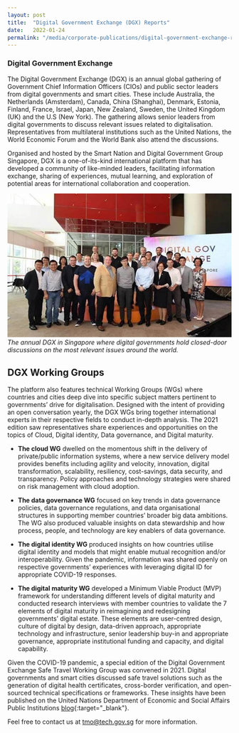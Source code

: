 ```yaml
---
layout: post
title:  "Digital Government Exchange (DGX) Reports"
date:   2022-01-24
permalink: "/media/corporate-publications/digital-government-exchange-reports"
---
```


### Digital Government Exchange

The Digital Government Exchange (DGX) is an annual global gathering of Government Chief Information Officers (CIOs) and public sector leaders from digital governments and smart cities. These include Australia, the Netherlands (Amsterdam), Canada, China (Shanghai), Denmark, Estonia, Finland, France, Israel, Japan, New Zealand, Sweden, the United Kingdom (UK) and the U.S (New York). The gathering allows senior leaders from digital governments to discuss relevant issues related to digitalisation. Representatives from multilateral institutions such as the United Nations, the World Economic Forum and the World Bank also attend the discussions.

Organised and hosted by the Smart Nation and Digital Government Group Singapore, DGX is a one-of-its-kind international platform that has developed a community of like-minded leaders, facilitating information exchange, sharing of experiences, mutual learning, and exploration of potential areas for international collaboration and cooperation.

![Digital Government Exchange](/images/media/corporate-publications/2016/01/digital-government-exchange.png)*The annual DGX in Singapore where digital governments hold closed-door discussions on the most relevant issues around the world.*

## DGX Working Groups

The platform also features technical Working Groups (WGs) where countries and cities deep dive into specific subject matters pertinent to governments’ drive for digitalisation. Designed with the intent of providing an open conversation yearly, the DGX WGs bring together international experts in their respective fields to conduct in-depth analysis. The 2021 edition saw representatives share experiences and opportunities on the topics of Cloud, Digital identity, Data governance, and Digital maturity.

* **The cloud WG** dwelled on the momentous shift in the delivery of private/public information systems, where a new service delivery model provides benefits including agility and velocity, innovation, digital transformation, scalability, resiliency, cost-savings, data security, and transparency. Policy approaches and technology strategies were shared on risk management with cloud adoption.

* **The data governance WG** focused on key trends in data governance policies, data governance regulations, and data organisational structures in supporting member countries’ broader big data ambitions. The WG also produced valuable insights on data stewardship and how process, people, and technology are key enablers of data governance.

* **The digital identity WG** produced insights on how countries utilise digital identity and models that might enable mutual recognition and/or interoperability. Given the pandemic, information was shared openly on respective governments’ experiences with leveraging digital ID for appropriate COVID-19 responses.

* **The digital maturity WG** developed a Minimum Viable Product (MVP) framework for understanding different levels of digital maturity and conducted research interviews with member countries to validate the 7 elements of digital maturity in reimagining and redesigning governments’ digital estate. These elements are user-centred design, culture of digital by design, data-driven approach, appropriate technology and infrastructure, senior leadership buy-in and appropriate governance, appropriate institutional funding and capacity, and digital capability.

Given the COVID-19 pandemic, a special edition of the Digital Government Exchange Safe Travel Working Group was convened in 2021. Digital governments and smart cities discussed safe travel solutions such as the generation of digital health certificates, cross-border verification, and open-sourced technical specifications or frameworks. These insights have been published on the United Nations Department of Economic and Social Affairs Public Institutions [blog](https://publicadministration.un.org/fr/Home/Blog){:target="_blank"}.

Feel free to contact us at <tmo@tech.gov.sg> for more information.
